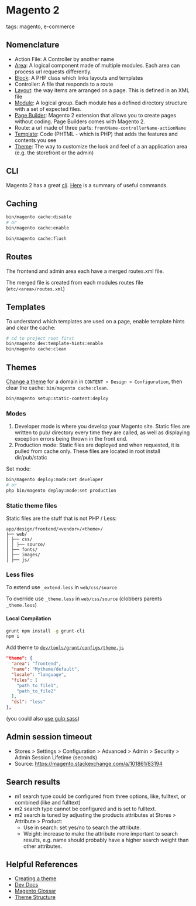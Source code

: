 # Magento 2

tags: magento, e-commerce

## Nomenclature

* Action File: A Controller by another name
* [Area](https://devdocs.magento.com/guides/v2.3/architecture/archi_perspectives/components/modules/mod_and_areas.html): A logical component made of multiple modules. Each area can process url requests differently.
* [Block](https://devdocs.magento.com/guides/v2.3/mtf/mtf_entities/mtf_block.html): A PHP class which links layouts and templates
* Controller: A file that responds to a route
* [Layout](https://devdocs.magento.com/guides/v2.3/frontend-dev-guide/layouts/layout-overview.html): the way items are arranged on a page. This is defined in an XML file
* [Module](https://devdocs.magento.com/guides/v2.3/architecture/archi_perspectives/components/modules/mod_intro.html): A logical group. Each module has a defined directory structure with a set of expected files.
* [Page Builder](https://devdocs.magento.com/page-builder/docs/index.html): Magento 2 extension that allows you to create pages without coding. Page Builders comes with Magento 2.
* Route: a url made of three parts: `frontName-controllerName-actionName`
* [Template](https://devdocs.magento.com/guides/v2.3/frontend-dev-guide/templates/template-overview.html): Code (PHTML - which is PHP) that adds the features and contents you see
* [Theme](https://devdocs.magento.com/guides/v2.3/frontend-dev-guide/themes/theme-overview.html): The way to customize the look and feel of a an application area (e.g. the storefront or the admin)

## CLI

Magento 2 has a great [cli](https://devdocs.magento.com/guides/v2.3/config-guide/cli/config-cli-subcommands.html). [Here](https://www.emiprotechnologies.com/technical_notes/magento-technical-notes-60/post/magento-2-useful-commands-list-391) is a summary of useful commands.

## Caching

```bash
bin/magento cache:disable
# or
bin/magento cache:enable

bin/magento cache:flush
```

## Routes

The frontend and admin area each have a merged routes.xml file.

The merged file is created from each modules routes file (`etc/<area>/routes.xml`)

## Templates

To understand which templates are used on a page, enable template hints and clear the cache:

```bash
# cd to project root first
bin/magento dev:template-hints:enable
bin/magento cache:clean
```

## Themes

[Change a theme](https://devdocs.magento.com/guides/v2.3/frontend-dev-guide/themes/theme-apply.html) for a domain in `CONTENT > Design > Configuration`, then clear the cache: `bin/magento cache:clean`.

```bash
bin/magento setup:static-content:deploy
```

### Modes

1. Developer mode is where you develop your Magento site. Static files are written to pub/ directory every time they are called, as well as displaying exception errors being thrown in the front end.
1. Production mode: Static files are deployed and when requested, it is pulled from cache only. These files are located in root install dir/pub/static

Set mode:

```bash
bin/magento deploy:mode:set developer
# or
php bin/magento deploy:mode:set production
```

### Static theme files

Static files are the stuff that is not PHP / Less:

```
app/design/frontend/<vendor>/<theme>/
├── web/
│ ├── css/
│ │ ├── source/
│ ├── fonts/
│ ├── images/
│ ├── js/
```

### Less files

To extend use `_extend.less` in `web/css/source`

To override use `_theme.less` in `web/css/source` (clobbers parents `_theme.less`)

#### Local Compilation

```bash
grunt npm install -g grunt-cli
npm i
```

Add theme to [`dev/tools/grunt/configs/theme.js`](https://devdocs.magento.com/guides/v2.3/frontend-dev-guide/css-topics/css_debug.html)

```json
"theme": {
  "area": "frontend",
  "name": "Mytheme/default",
  "locale": "language",
  "files": [
    "path_to_file1",
    "path_to_file2"
  ],
  "dsl": "less"
},
```

(you could also [use gulp sass](https://devdocs.magento.com/guides/v2.3/frontend-dev-guide/css-topics/gulp-sass.html))

## Admin session timeout
* Stores > Settings > Configuration > Advanced > Admin > Security > Admin Session Lifetime (seconds)
* Source: https://magento.stackexchange.com/a/101861/83194

## Search results
* m1 search type could be configured from three options, like, fulltext, or combined (like and fulltext)
* m2 search type cannot be configured and is set to fulltext.
* m2 search is tuned by adjusting the products attributes at Stores > Attribute > Product:
  * Use in search: set yes/no to search the attribute.
  * Weight: increase to make the attribute more important to search results, e.g. name should probably have a higher search weight than other attributes.

## Helpful References

* [Creating a theme](https://devdocs.magento.com/guides/v2.3/frontend-dev-guide/themes/theme-create.html)
* [Dev Docs](https://devdocs.magento.com/#/individual-contributors)
* [Magento Glossar](https://glossary.magento.com/)
* [Theme Structure](https://devdocs.magento.com/guides/v2.3/frontend-dev-guide/themes/theme-structure.html)
